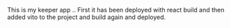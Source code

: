 This is my keeper app ..
First it has been deployed with react build and then added vito to the project and build again and deployed.
